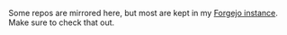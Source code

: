 Some repos are mirrored here, but most are kept in my [Forgejo instance](https://git.hadeedahmad.xyz). Make sure to check that out.
